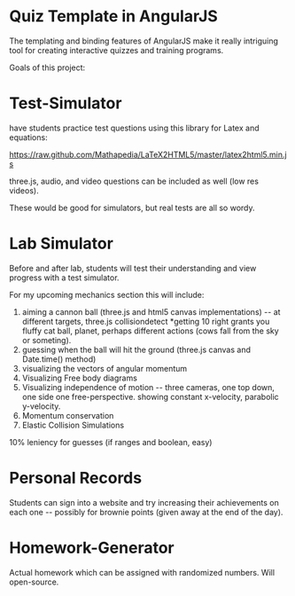 Quiz Template in AngularJS
==========================


The templating and binding features of AngularJS make it really intriguing tool for creating interactive quizzes and training programs.



Goals of this project:

Test-Simulator
=============

have students practice test questions using this library for Latex and equations:

https://raw.github.com/Mathapedia/LaTeX2HTML5/master/latex2html5.min.js


three.js, audio, and video questions can be included as well (low res videos).

These would be good for simulators, but real tests are all so wordy.


Lab Simulator
=============

Before and after lab, students will test their understanding and view progress with a test simulator.

For my upcoming mechanics section this will include:

1. aiming a cannon ball (three.js and html5 canvas implementations) -- at different targets, three.js collisiondetect
  *getting 10 right grants you fluffy cat ball, planet, perhaps different actions (cows fall from the sky or someting).
2. guessing when the ball will hit the ground (three.js canvas and Date.time() method)
3. visualizing the vectors of angular momentum
4. Visualizing Free body diagrams
5. Visualizing independence of motion -- three cameras, one top down, one side one free-perspective. showing constant x-velocity, parabolic y-velocity.
6. Momentum conservation
7. Elastic Collision Simulations

10% leniency for guesses (if ranges and boolean, easy)


Personal Records
===============

Students can sign into a website and try increasing their achievements on each one -- possibly for brownie points (given away at the end of the day).

Homework-Generator
=================

Actual homework which can be assigned with randomized numbers.  Will open-source.


